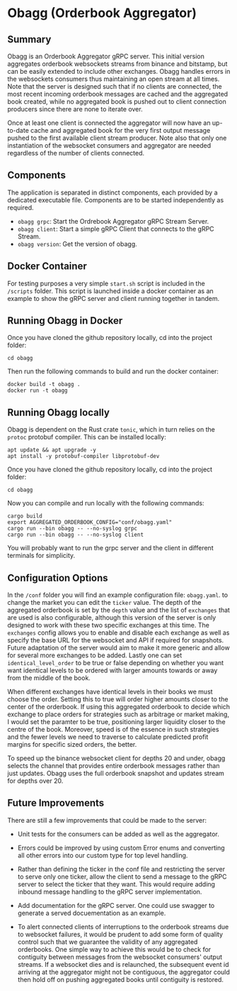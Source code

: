 # Obagg (Orderbook Aggregator)

## Summary

Obagg is an Orderbook Aggregator gRPC server. This initial version aggregates
orderbook websockets streams from binance and bitstamp, but can be easily
extended to include other exchanges. Obagg handles errors in the websockets
consumers thus maintaining an open stream at all times. Note that the server is
designed such that if no clients are connected, the most recent incoming
orderbook messages are cached and the aggregated book created, while no
aggregated book is pushed out to client connection producers since there are
none to iterate over. 

Once at least one client is connected the aggregator will now have an up-to-date
cache and aggregated book for the very first output message pushed to the
first available client stream producer. Note also that only one instantiation
of the websocket consumers and aggregator are needed regardless of the number of
clients connected.

## Components

The application is separated in distinct components, each provided by a
dedicated executable file. Components are to be started independently as
required.

- `obagg grpc`: Start the Ordrebook Aggregator gRPC Stream Server.
- `obagg client`: Start a simple gRPC Client that connects to the gRPC Stream.
- `obagg version`: Get the version of obagg.


## Docker Container

For testing purposes a very simple `start.sh` script is included in the
`/scripts` folder. This script is launched inside a docker container as an
example to show the gRPC server and client running together in tandem.

## Running Obagg in Docker

Once you have cloned the github repository locally, cd into the project folder:

```cd obagg```

Then run the following commands to build and run the docker container:

```
docker build -t obagg .
docker run -t obagg
```

## Running Obagg locally

Obagg is dependent on the Rust crate `tonic`, which in turn relies on the
`protoc` protobuf compiler. This can be installed locally:

```
apt update && apt upgrade -y
apt install -y protobuf-compiler libprotobuf-dev
```

Once you have cloned the github repository locally, cd into the project folder:

```cd obagg```

Now you can compile and run locally with the following commands:
```
cargo build
export AGGREGATED_ORDERBOOK_CONFIG="conf/obagg.yaml"
cargo run --bin obagg -- --no-syslog grpc
cargo run --bin obagg -- --no-syslog client
```

You will probably want to run the grpc server and the client in different
terminals for simplicity.


## Configuration Options

In the `/conf` folder you will find an example configuration file: `obagg.yaml`.
to change the market you can edit the `ticker` value. The depth of the
aggregated orderbook is set by the `depth` value and the list of `exchanges`
that are used is also configurable, although this version of the server is only
designed to work with these two specific exchanges at this time. The `exchanges`
config allows you to enable and disable each exchange as well as specify the
base URL for the websocket and API if required for snapshots. Future adaptation
of the server would aim to make it more generic and allow for several more
exchanges to be added. Lastly one can set `identical_level_order` to be true
or false depending on whether you want want identical levels to be ordered with
larger amounts towards or away from the middle of the book.

When different exchanges have identical levels in their books we must choose
the order. Setting this to true will order higher amounts closer to the center
of the orderbook. If using this aggregated orderbook to decide which exchange
to place orders for strategies such as arbitrage or market making, I would
set the paramter to be true, positioning larger liquidity closer to the centre
of the book. Moreover, speed is of the essence in such strategies and the fewer
levels we need to traverse to calculate predicted profit margins for specific
sized orders, the better.

To speed up the binance websocket client for depths 20 and under, obagg
selects the channel that provides entire orderbook messages rather than
just updates. Obagg uses the full orderbook snapshot and updates stream for
depths over 20.

## Future Improvements

There are still a few improvements that could be made to the server:

- Unit tests for the consumers can be added as well as the aggregator.

- Errors could be improved by using custom Error enums and converting all other
  errors into our custom type for top level handling.

- Rather than defining the ticker in the conf file and restricting the server
  to serve only one ticker, allow the client to send a message to the gRPC
  server to select the ticker that they want. This would require adding inbound 
  message handling to the gRPC server implementation.

- Add documentation for the gRPC server. One could use swagger to generate a
  served docuementation as an example.

- To alert connected clients of interruptions to the orderbook streams due to
  websocket failures, it would be prudent to add some form of quality control
  such that we guarantee the validity of any aggregated orderbooks. One simple
  way to achieve this would be to check for contiguity between messages from the
  websocket consumers' output streams. If a websocket dies and is relaunched,
  the subsequent event id arriving at the aggregator might not be contiguous,
  the aggregator could then hold off on pushing aggregated books until
  contiguity is restored. 
